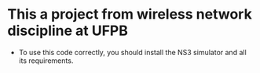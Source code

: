 # This a project from wireless network discipline at UFPB

* To use this code correctly, you should install the NS3 simulator and all its requirements.
